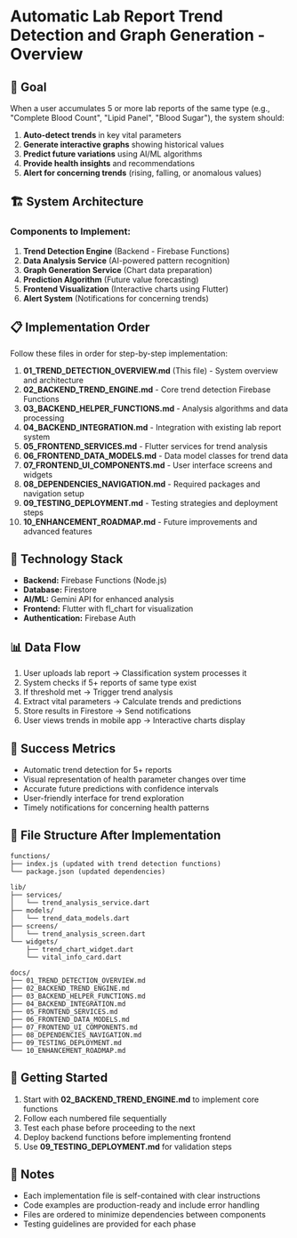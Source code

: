 # Automatic Lab Report Trend Detection and Graph Generation - Overview

## 🎯 Goal

When a user accumulates 5 or more lab reports of the same type (e.g., "Complete Blood Count", "Lipid Panel", "Blood Sugar"), the system should:

1. **Auto-detect trends** in key vital parameters
2. **Generate interactive graphs** showing historical values
3. **Predict future variations** using AI/ML algorithms
4. **Provide health insights** and recommendations
5. **Alert for concerning trends** (rising, falling, or anomalous values)

## 🏗️ System Architecture

### Components to Implement:

1. **Trend Detection Engine** (Backend - Firebase Functions)
2. **Data Analysis Service** (AI-powered pattern recognition)
3. **Graph Generation Service** (Chart data preparation)
4. **Prediction Algorithm** (Future value forecasting)
5. **Frontend Visualization** (Interactive charts using Flutter)
6. **Alert System** (Notifications for concerning trends)

## 📋 Implementation Order

Follow these files in order for step-by-step implementation:

1. **01_TREND_DETECTION_OVERVIEW.md** (This file) - System overview and architecture
2. **02_BACKEND_TREND_ENGINE.md** - Core trend detection Firebase Functions
3. **03_BACKEND_HELPER_FUNCTIONS.md** - Analysis algorithms and data processing
4. **04_BACKEND_INTEGRATION.md** - Integration with existing lab report system
5. **05_FRONTEND_SERVICES.md** - Flutter services for trend analysis
6. **06_FRONTEND_DATA_MODELS.md** - Data model classes for trend data
7. **07_FRONTEND_UI_COMPONENTS.md** - User interface screens and widgets
8. **08_DEPENDENCIES_NAVIGATION.md** - Required packages and navigation setup
9. **09_TESTING_DEPLOYMENT.md** - Testing strategies and deployment steps
10. **10_ENHANCEMENT_ROADMAP.md** - Future improvements and advanced features

## 🔧 Technology Stack

- **Backend:** Firebase Functions (Node.js)
- **Database:** Firestore
- **AI/ML:** Gemini API for enhanced analysis
- **Frontend:** Flutter with fl_chart for visualization
- **Authentication:** Firebase Auth

## 📊 Data Flow

1. User uploads lab report → Classification system processes it
2. System checks if 5+ reports of same type exist
3. If threshold met → Trigger trend analysis
4. Extract vital parameters → Calculate trends and predictions
5. Store results in Firestore → Send notifications
6. User views trends in mobile app → Interactive charts display

## 🎯 Success Metrics

- Automatic trend detection for 5+ reports
- Visual representation of health parameter changes over time
- Accurate future predictions with confidence intervals
- User-friendly interface for trend exploration
- Timely notifications for concerning health patterns

## 📁 File Structure After Implementation

```
functions/
├── index.js (updated with trend detection functions)
└── package.json (updated dependencies)

lib/
├── services/
│   └── trend_analysis_service.dart
├── models/
│   └── trend_data_models.dart
├── screens/
│   └── trend_analysis_screen.dart
└── widgets/
    ├── trend_chart_widget.dart
    └── vital_info_card.dart

docs/
├── 01_TREND_DETECTION_OVERVIEW.md
├── 02_BACKEND_TREND_ENGINE.md
├── 03_BACKEND_HELPER_FUNCTIONS.md
├── 04_BACKEND_INTEGRATION.md
├── 05_FRONTEND_SERVICES.md
├── 06_FRONTEND_DATA_MODELS.md
├── 07_FRONTEND_UI_COMPONENTS.md
├── 08_DEPENDENCIES_NAVIGATION.md
├── 09_TESTING_DEPLOYMENT.md
└── 10_ENHANCEMENT_ROADMAP.md
```

## 🚀 Getting Started

1. Start with **02_BACKEND_TREND_ENGINE.md** to implement core functions
2. Follow each numbered file sequentially
3. Test each phase before proceeding to the next
4. Deploy backend functions before implementing frontend
5. Use **09_TESTING_DEPLOYMENT.md** for validation steps

## 📝 Notes

- Each implementation file is self-contained with clear instructions
- Code examples are production-ready and include error handling
- Files are ordered to minimize dependencies between components
- Testing guidelines are provided for each phase
